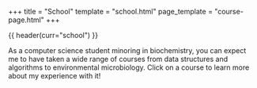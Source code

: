+++
title = "School"
template = "school.html"
page_template = "course-page.html"
+++

{{ header(curr="school") }}

As a computer science student minoring in biochemistry, you can expect me to have taken a wide range of courses from data structures and algorithms to environmental microbiology. Click on a course to learn more about my experience with it!